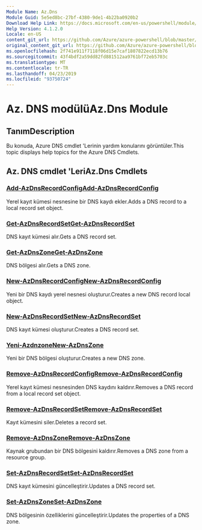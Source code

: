 ```yaml
---
Module Name: Az.Dns
Module Guid: 5e5ed8bc-27bf-4380-9de1-4b22ba0920b2
Download Help Link: https://docs.microsoft.com/en-us/powershell/module/az.dns
Help Version: 4.1.2.0
Locale: en-US
content_git_url: https://github.com/Azure/azure-powershell/blob/master/src/Dns/Dns/help/Az.DNS.md
original_content_git_url: https://github.com/Azure/azure-powershell/blob/master/src/Dns/Dns/help/Az.DNS.md
ms.openlocfilehash: 2f741e911f7118f06d15e7caf1807822ecd13b76
ms.sourcegitcommit: 43f4bdf2a59dd82fd881512aa9761bf72eb5703c
ms.translationtype: MT
ms.contentlocale: tr-TR
ms.lasthandoff: 04/23/2019
ms.locfileid: "93750724"
---
```

# <span data-ttu-id="b0c76-101">Az. DNS modülü</span><span class="sxs-lookup"><span data-stu-id="b0c76-101">Az.Dns Module</span></span>
## <span data-ttu-id="b0c76-102">Tanım</span><span class="sxs-lookup"><span data-stu-id="b0c76-102">Description</span></span>
<span data-ttu-id="b0c76-103">Bu konuda, Azure DNS cmdlet 'Lerinin yardım konularını görüntüler.</span><span class="sxs-lookup"><span data-stu-id="b0c76-103">This topic displays help topics for the Azure DNS Cmdlets.</span></span>

## <span data-ttu-id="b0c76-104">Az. DNS cmdlet 'Leri</span><span class="sxs-lookup"><span data-stu-id="b0c76-104">Az.Dns Cmdlets</span></span>
### [<span data-ttu-id="b0c76-105">Add-AzDnsRecordConfig</span><span class="sxs-lookup"><span data-stu-id="b0c76-105">Add-AzDnsRecordConfig</span></span>](Add-AzDnsRecordConfig.md)
<span data-ttu-id="b0c76-106">Yerel kayıt kümesi nesnesine bir DNS kaydı ekler.</span><span class="sxs-lookup"><span data-stu-id="b0c76-106">Adds a DNS record to a local record set object.</span></span>

### [<span data-ttu-id="b0c76-107">Get-AzDnsRecordSet</span><span class="sxs-lookup"><span data-stu-id="b0c76-107">Get-AzDnsRecordSet</span></span>](Get-AzDnsRecordSet.md)
<span data-ttu-id="b0c76-108">DNS kayıt kümesi alır.</span><span class="sxs-lookup"><span data-stu-id="b0c76-108">Gets a DNS record set.</span></span>

### [<span data-ttu-id="b0c76-109">Get-AzDnsZone</span><span class="sxs-lookup"><span data-stu-id="b0c76-109">Get-AzDnsZone</span></span>](Get-AzDnsZone.md)
<span data-ttu-id="b0c76-110">DNS bölgesi alır.</span><span class="sxs-lookup"><span data-stu-id="b0c76-110">Gets a DNS zone.</span></span>

### [<span data-ttu-id="b0c76-111">New-AzDnsRecordConfig</span><span class="sxs-lookup"><span data-stu-id="b0c76-111">New-AzDnsRecordConfig</span></span>](New-AzDnsRecordConfig.md)
<span data-ttu-id="b0c76-112">Yeni bir DNS kaydı yerel nesnesi oluşturur.</span><span class="sxs-lookup"><span data-stu-id="b0c76-112">Creates a new DNS record local object.</span></span>

### [<span data-ttu-id="b0c76-113">New-AzDnsRecordSet</span><span class="sxs-lookup"><span data-stu-id="b0c76-113">New-AzDnsRecordSet</span></span>](New-AzDnsRecordSet.md)
<span data-ttu-id="b0c76-114">DNS kayıt kümesi oluşturur.</span><span class="sxs-lookup"><span data-stu-id="b0c76-114">Creates a DNS record set.</span></span>

### [<span data-ttu-id="b0c76-115">Yeni-Azdnzone</span><span class="sxs-lookup"><span data-stu-id="b0c76-115">New-AzDnsZone</span></span>](New-AzDnsZone.md)
<span data-ttu-id="b0c76-116">Yeni bir DNS bölgesi oluşturur.</span><span class="sxs-lookup"><span data-stu-id="b0c76-116">Creates a new DNS zone.</span></span>

### [<span data-ttu-id="b0c76-117">Remove-AzDnsRecordConfig</span><span class="sxs-lookup"><span data-stu-id="b0c76-117">Remove-AzDnsRecordConfig</span></span>](Remove-AzDnsRecordConfig.md)
<span data-ttu-id="b0c76-118">Yerel kayıt kümesi nesnesinden DNS kaydını kaldırır.</span><span class="sxs-lookup"><span data-stu-id="b0c76-118">Removes a DNS record from a local record set object.</span></span>

### [<span data-ttu-id="b0c76-119">Remove-AzDnsRecordSet</span><span class="sxs-lookup"><span data-stu-id="b0c76-119">Remove-AzDnsRecordSet</span></span>](Remove-AzDnsRecordSet.md)
<span data-ttu-id="b0c76-120">Kayıt kümesini siler.</span><span class="sxs-lookup"><span data-stu-id="b0c76-120">Deletes a record set.</span></span>

### [<span data-ttu-id="b0c76-121">Remove-AzDnsZone</span><span class="sxs-lookup"><span data-stu-id="b0c76-121">Remove-AzDnsZone</span></span>](Remove-AzDnsZone.md)
<span data-ttu-id="b0c76-122">Kaynak grubundan bir DNS bölgesini kaldırır.</span><span class="sxs-lookup"><span data-stu-id="b0c76-122">Removes a DNS zone from a resource group.</span></span>

### [<span data-ttu-id="b0c76-123">Set-AzDnsRecordSet</span><span class="sxs-lookup"><span data-stu-id="b0c76-123">Set-AzDnsRecordSet</span></span>](Set-AzDnsRecordSet.md)
<span data-ttu-id="b0c76-124">DNS kayıt kümesini güncelleştirir.</span><span class="sxs-lookup"><span data-stu-id="b0c76-124">Updates a DNS record set.</span></span>

### [<span data-ttu-id="b0c76-125">Set-AzDnsZone</span><span class="sxs-lookup"><span data-stu-id="b0c76-125">Set-AzDnsZone</span></span>](Set-AzDnsZone.md)
<span data-ttu-id="b0c76-126">DNS bölgesinin özelliklerini güncelleştirir.</span><span class="sxs-lookup"><span data-stu-id="b0c76-126">Updates the properties of a DNS zone.</span></span>

